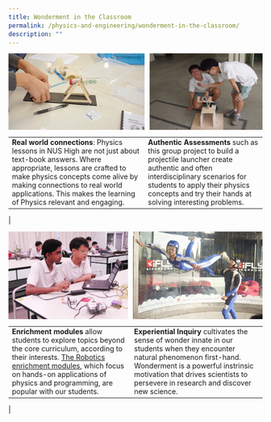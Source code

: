 ```yaml
---
title: Wonderment in the Classroom
permalink: /physics-and-engineering/wonderment-in-the-classroom/
description: ""
---
```

<img src="/images/physicsandengineering1.jpg" style="width:53.5%" align=left>
<img src="/images/physicsandengineering2.jpg" style="width:44.5%" align=right>

<br clear="left">

|  |  |
|---|---|
| **Real world connections**: Physics lessons in NUS High are not just about text-book answers. Where appropriate, lessons are crafted to make physics concepts come alive by making connections to real world applications. This makes the learning of Physics relevant and engaging. | **Authentic Assessments** such as this group project to build a projectile launcher create authentic and often interdisciplinary scenarios for students to apply their physics concepts and try their hands at solving interesting problems. |
|

<img src="/images/physicsandengineering3.jpg" style="width:47%" align=left>
<img src="/images/physicsandengineering4.jpg" style="width:51%" align=right>

<br clear="left">

|  |  |
|---|---|
| **Enrichment modules** allow students to explore topics beyond the core curriculum, according to their interests. [The Robotics enrichment modules](https://staging.d1bl70m167uzkq.amplifyapp.com/studying-at-nus-high/the-nus-high-diploma/physics-and-engineering/robotics-enrichment-module/), which focus on hands-on applications of physics and programming, are popular with our students. | **Experiential Inquiry** cultivates the sense of wonder innate in our students when they encounter natural phenomenon first-hand. Wonderment is a powerful instrinsic motivation that drives scientists to persevere in research and discover new science. |
|
